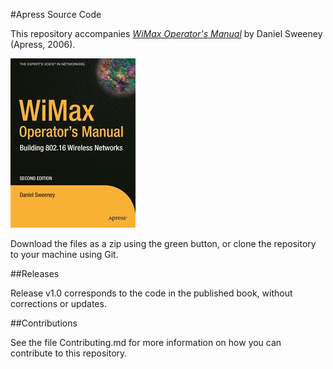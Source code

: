 #Apress Source Code

This repository accompanies [*WiMax Operator's Manual*](http://www.apress.com/9781590595749) by Daniel Sweeney (Apress, 2006).

![Cover image](9781590595749.jpg)

Download the files as a zip using the green button, or clone the repository to your machine using Git.

##Releases

Release v1.0 corresponds to the code in the published book, without corrections or updates.

##Contributions

See the file Contributing.md for more information on how you can contribute to this repository.
